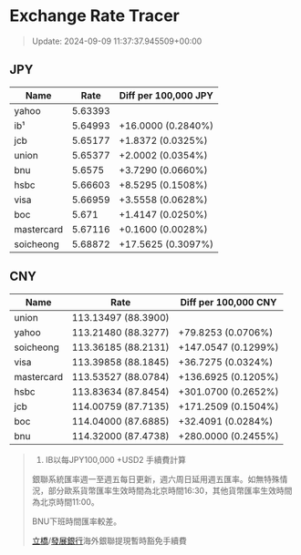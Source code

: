 # Exchange Rate Tracer

> Update: 2024-09-09 11:37:37.945509+00:00

## JPY

| Name       |    Rate | Diff per 100,000 JPY   |
|------------|---------|------------------------|
| yahoo      | 5.63393 |                        |
| ib¹        | 5.64993 | +16.0000 (0.2840%)     |
| jcb        | 5.65177 | +1.8372 (0.0325%)      |
| union      | 5.65377 | +2.0002 (0.0354%)      |
| bnu        | 5.6575  | +3.7290 (0.0660%)      |
| hsbc       | 5.66603 | +8.5295 (0.1508%)      |
| visa       | 5.66959 | +3.5558 (0.0628%)      |
| boc        | 5.671   | +1.4147 (0.0250%)      |
| mastercard | 5.67116 | +0.1600 (0.0028%)      |
| soicheong  | 5.68872 | +17.5625 (0.3097%)     |

## CNY

| Name       | Rate                | Diff per 100,000 CNY   |
|------------|---------------------|------------------------|
| union      | 113.13497	(88.3900) |                        |
| yahoo      | 113.21480	(88.3277) | +79.8253 (0.0706%)     |
| soicheong  | 113.36185	(88.2131) | +147.0547 (0.1299%)    |
| visa       | 113.39858	(88.1845) | +36.7275 (0.0324%)     |
| mastercard | 113.53527	(88.0784) | +136.6925 (0.1205%)    |
| hsbc       | 113.83634	(87.8454) | +301.0700 (0.2652%)    |
| jcb        | 114.00759	(87.7135) | +171.2509 (0.1504%)    |
| boc        | 114.04000	(87.6885) | +32.4091 (0.0284%)     |
| bnu        | 114.32000	(87.4738) | +280.0000 (0.2455%)    |


> 1. IB以每JPY100,000 +USD2 手續費計算
>
> 銀聯系統匯率週一至週五每日更新，週六周日延用週五匯率。如無特殊情況，部分歐系貨幣匯率生效時間為北京時間16:30，其他貨幣匯率生效時間為北京時間11:00。
>
> BNU下班時間匯率較差。
>
> [立橋](https://www.wlbank.com.mo/uploads/ueditor/file/20181211/1544536513900230.pdf)/[發展銀行](https://www.mdb.com.mo/Service_Charges_20230728.pdf)海外銀聯提現暫時豁免手續費

